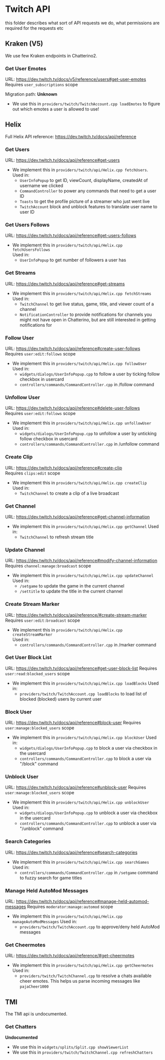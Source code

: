 # Twitch API

this folder describes what sort of API requests we do, what permissions are required for the requests etc

## Kraken (V5)

We use few Kraken endpoints in Chatterino2.

### Get User Emotes

URL: https://dev.twitch.tv/docs/v5/reference/users#get-user-emotes  
Requires `user_subscriptions` scope

Migration path: **Unknown**

- We use this in `providers/twitch/TwitchAccount.cpp loadEmotes` to figure out which emotes a user is allowed to use!

## Helix

Full Helix API reference: https://dev.twitch.tv/docs/api/reference

### Get Users

URL: https://dev.twitch.tv/docs/api/reference#get-users

- We implement this in `providers/twitch/api/Helix.cpp fetchUsers`.  
  Used in:
  - `UserInfoPopup` to get ID, viewCount, displayName, createdAt of username we clicked
  - `CommandController` to power any commands that need to get a user ID
  - `Toasts` to get the profile picture of a streamer who just went live
  - `TwitchAccount` block and unblock features to translate user name to user ID

### Get Users Follows

URL: https://dev.twitch.tv/docs/api/reference#get-users-follows

- We implement this in `providers/twitch/api/Helix.cpp fetchUsersFollows`  
  Used in:
  - `UserInfoPopup` to get number of followers a user has

### Get Streams

URL: https://dev.twitch.tv/docs/api/reference#get-streams

- We implement this in `providers/twitch/api/Helix.cpp fetchStreams`  
  Used in:
  - `TwitchChannel` to get live status, game, title, and viewer count of a channel
  - `NotificationController` to provide notifications for channels you might not have open in Chatterino, but are still interested in getting notifications for

### Follow User

URL: https://dev.twitch.tv/docs/api/reference#create-user-follows  
Requires `user:edit:follows` scope

- We implement this in `providers/twitch/api/Helix.cpp followUser`  
  Used in:
  - `widgets/dialogs/UserInfoPopup.cpp` to follow a user by ticking follow checkbox in usercard
  - `controllers/commands/CommandController.cpp` in /follow command

### Unfollow User

URL: https://dev.twitch.tv/docs/api/reference#delete-user-follows  
Requires `user:edit:follows` scope

- We implement this in `providers/twitch/api/Helix.cpp unfollowUser`  
  Used in:
  - `widgets/dialogs/UserInfoPopup.cpp` to unfollow a user by unticking follow checkbox in usercard
  - `controllers/commands/CommandController.cpp` in /unfollow command

### Create Clip

URL: https://dev.twitch.tv/docs/api/reference#create-clip  
Requires `clips:edit` scope

- We implement this in `providers/twitch/api/Helix.cpp createClip`  
  Used in:
  - `TwitchChannel` to create a clip of a live broadcast

### Get Channel

URL: https://dev.twitch.tv/docs/api/reference#get-channel-information

- We implement this in `providers/twitch/api/Helix.cpp getChannel`
  Used in:
  - `TwitchChannel` to refresh stream title

### Update Channel

URL: https://dev.twitch.tv/docs/api/reference#modify-channel-information
Requires `channel:manage:broadcast` scope

- We implement this in `providers/twitch/api/Helix.cpp updateChannel`
  Used in:
  - `/setgame` to update the game in the current channel
  - `/settitle` to update the title in the current channel

### Create Stream Marker

URL: https://dev.twitch.tv/docs/api/reference/#create-stream-marker  
Requires `user:edit:broadcast` scope

- We implement this in `providers/twitch/api/Helix.cpp createStreamMarker`  
  Used in:
  - `controllers/commands/CommandController.cpp` in /marker command

### Get User Block List

URL: https://dev.twitch.tv/docs/api/reference#get-user-block-list
Requires `user:read:blocked_users` scope

- We implement this in `providers/twitch/api/Helix.cpp loadBlocks`
  Used in:
  - `providers/twitch/TwitchAccount.cpp loadBlocks` to load list of blocked (blocked) users by current user

### Block User

URL: https://dev.twitch.tv/docs/api/reference#block-user
Requires `user:manage:blocked_users` scope

- We implement this in `providers/twitch/api/Helix.cpp blockUser`
  Used in:
  - `widgets/dialogs/UserInfoPopup.cpp` to block a user via checkbox in the usercard
  - `controllers/commands/CommandController.cpp` to block a user via "/block" command

### Unblock User

URL: https://dev.twitch.tv/docs/api/reference#unblock-user
Requires `user:manage:blocked_users` scope

- We implement this in `providers/twitch/api/Helix.cpp unblockUser`
  Used in:
  - `widgets/dialogs/UserInfoPopup.cpp` to unblock a user via checkbox in the usercard
  - `controllers/commands/CommandController.cpp` to unblock a user via "/unblock" command

### Search Categories

URL: https://dev.twitch.tv/docs/api/reference#search-categories

- We implement this in `providers/twitch/api/Helix.cpp searchGames`
  Used in:
  - `controllers/commands/CommandController.cpp` in `/setgame` command to fuzzy search for game titles

### Manage Held AutoMod Messages

URL: https://dev.twitch.tv/docs/api/reference#manage-held-automod-messages
Requires `moderator:manage:automod` scope

- We implement this in `providers/twitch/api/Helix.cpp manageAutoModMessages`
  Used in:
  - `providers/twitch/TwitchAccount.cpp` to approve/deny held AutoMod messages

### Get Cheermotes

URL: https://dev.twitch.tv/docs/api/reference/#get-cheermotes

- We implement this in `providers/twitch/api/Helix.cpp getCheermotes`  
  Used in:
  - `providers/twitch/TwitchChannel.cpp` to resolve a chats available cheer emotes. This helps us parse incoming messages like `pajaCheer1000`

## TMI

The TMI api is undocumented.

### Get Chatters

**Undocumented**

- We use this in `widgets/splits/Split.cpp showViewerList`
- We use this in `providers/twitch/TwitchChannel.cpp refreshChatters`
